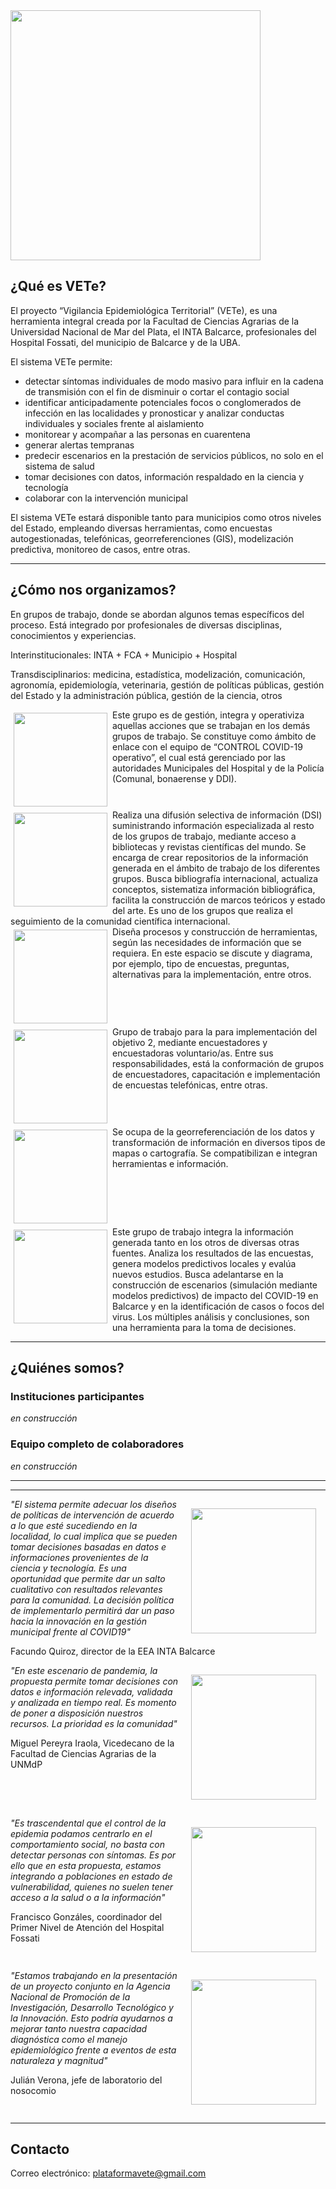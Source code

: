 <img src="images/vete3.jpeg" width="400px">
 
## ¿Qué es VETe?

El proyecto “Vigilancia Epidemiológica Territorial” (VETe), es una herramienta integral creada por la Facultad de Ciencias Agrarias de la Universidad Nacional de Mar del Plata, el INTA Balcarce, profesionales del Hospital Fossati, del municipio de Balcarce y de la UBA.  

El sistema VETe permite:

* detectar síntomas individuales de modo masivo para influir en la cadena de transmisión con el fin de disminuir o cortar el contagio social
* identificar anticipadamente potenciales focos o conglomerados de infección en las localidades y pronosticar y analizar conductas individuales y sociales frente al aislamiento
* monitorear y acompañar a las personas en cuarentena
* generar alertas tempranas
* predecir escenarios en la prestación de servicios públicos, no solo en el sistema de salud
* tomar decisiones con datos, información respaldado en la ciencia y tecnología
* colaborar con la intervención municipal

El sistema VETe estará disponible tanto para municipios como otros niveles del Estado, empleando diversas herramientas, como encuestas autogestionadas, telefónicas, georreferenciones (GIS), modelización predictiva, monitoreo de casos, entre otras. 

---

## ¿Cómo nos organizamos?

En grupos de trabajo, donde se abordan algunos temas específicos del proceso. Está integrado por profesionales de diversas disciplinas, conocimientos y experiencias. 

Interinstitucionales: INTA + FCA + Municipio + Hospital

Transdisciplinarios: medicina, estadística, modelización, comunicación, agronomía, epidemiología, veterinaria, gestión de políticas públicas, gestión del Estado y la administración pública, gestión de la ciencia,  otros

<img align="left" src="images/grupo_operativo.jpeg" height ="150" style="padding:5px;"/>
Este grupo es de gestión, integra y operativiza aquellas acciones que se trabajan en los demás grupos de trabajo. Se constituye como ámbito de enlace con el equipo de “CONTROL COVID-19 operativo”, el cual está gerenciado por las autoridades Municipales del Hospital y de la Policía (Comunal, bonaerense y DDI). 
<br clear="all"/>

<img align="left" src="images/grupo_biblio.jpeg" height ="150" style="padding:5px;"/>
Realiza una difusión selectiva de información (DSI) suministrando información especializada al resto de los grupos de trabajo, mediante acceso a bibliotecas y revistas científicas del mundo. 
Se encarga de crear repositorios de la información generada en el ámbito de trabajo de los diferentes grupos.
Busca bibliografía internacional, actualiza conceptos, sistematiza información bibliográfica, facilita la construcción de marcos teóricos y estado del arte. Es uno de los grupos que realiza el seguimiento de la comunidad científica internacional.
<br clear="all"/>

<img align="left" src="images/grupo_encuestas2.jpeg" height ="150" style="padding:5px;"/>
Diseña procesos y construcción de herramientas, según las necesidades de información que se requiera. En este espacio se discute y diagrama, por ejemplo, tipo de encuestas, preguntas, alternativas para la implementación, entre otros.
<br clear="all"/>

<img align="left" src="images/grupo_encuestas.jpeg" height ="150" style="padding:5px;"/>
Grupo de trabajo para la para implementación del objetivo 2, mediante encuestadores y encuestadoras voluntario/as. Entre sus responsabilidades, está la conformación de grupos de encuestadores, capacitación e implementación de encuestas telefónicas, entre otras.
<br clear="all"/>

<img align="left" src="images/grupo_gps.jpeg" height ="150" style="padding:5px;"/>
Se ocupa de la georreferenciación de los datos y transformación de información en diversos tipos de mapas o cartografía. Se compatibilizan e integran herramientas e información.
<br clear="all"/>

<img align="left" src="images/grupo_analisis.jpeg" height ="150" style="padding:5px;"/>
Este grupo de trabajo integra la información generada tanto en los otros de diversas otras fuentes.
Analiza los resultados de las encuestas, genera modelos predictivos locales y evalúa nuevos estudios. 
Busca adelantarse en la construcción de escenarios (simulación mediante modelos predictivos) de impacto del COVID-19 en Balcarce y en la identificación de casos o focos del virus.
Los múltiples análisis y conclusiones, son una herramienta para la toma de decisiones.
<br clear="all"/>

---

## ¿Quiénes somos?

### Instituciones participantes

_en construcción_

### Equipo completo de colaboradores

_en construcción_

---
---

<img align="right" src="images/0_facundo.jpg" height ="200" style="padding:15px;"/>

_"El sistema permite adecuar los diseños de políticas de intervención de acuerdo a lo que esté sucediendo en la localidad, lo cual implica que se pueden tomar decisiones basadas en datos e informaciones provenientes de la ciencia y tecnología. Es una oportunidad que permite dar un salto cualitativo con resultados relevantes para la comunidad. La decisión política de implementarlo permitirá dar un paso hacia la innovación en la gestión municipal frente al COVID19"_

Facundo Quiroz, director de la EEA INTA Balcarce
<br clear="all"/>

<img align="right" src="images/0_miguel1.png" height ="200" style="padding:15px;"/>

_"En este escenario de pandemia, la propuesta permite tomar decisiones con datos e información relevada, validada y analizada en tiempo real. Es momento de poner a disposición nuestros recursos. La prioridad es la comunidad"_

Miguel Pereyra Iraola, Vicedecano de la Facultad de Ciencias Agrarias de la UNMdP
<br clear="all"/>

<img align="right" src="images/0_francisco.jpg" height ="200" style="padding:15px;"/>

_"Es trascendental que el control de la epidemia podamos centrarlo en el comportamiento social, no basta con detectar personas con síntomas. Es por ello que en esta propuesta, estamos integrando a poblaciones en estado de vulnerabilidad, quienes no suelen tener acceso a la salud o a la información"_

Francisco Gonzáles, coordinador del Primer Nivel de Atención del Hospital Fossati
<br clear="all"/>

<img align="right" src="images/0_julian.jpeg" height ="200" style="padding:15px;"/>

_"Estamos trabajando en la presentación de un proyecto conjunto en la Agencia Nacional de Promoción de la Investigación, Desarrollo Tecnológico y la Innovación. Esto podría ayudarnos a mejorar tanto nuestra capacidad diagnóstica como el manejo epidemiológico frente a eventos de esta naturaleza y magnitud"_

Julián Verona, jefe de laboratorio del nosocomio
<br clear="all"/>

---

## Contacto

Correo electrónico: plataformavete@gmail.com

